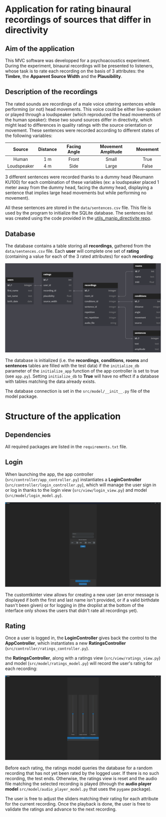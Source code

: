 # Application for rating binaural recordings of sources that differ in directivity

## Aim of the application

This MVC software was developped for a psychoacoustics experiment. During the experiment, binaural recordings will be presented to listeners, whose task is to rate each recording on the basis of 3 attributes: the **Timbre**, the **Apparent Source Width** and the **Plausibility**.

## Description of the recordings

The rated sounds are recordings of a male voice uttering sentences while performing (or not) head movements. This voice could be either live-spoken or played through a loudspeaker (which reproduced the head movements of the human speaker): these two sound sources differ in directivity, which might lead to differences in quality ratings with the source orientation or movement. These sentences were recorded according to different states of the following variables:

|Source|Distance|Facing Angle|Movement Amplitude|Movement|
|:---:|:---:|:---:|:---:|:---:|
|Human|1 m|Front|Small|True|
|Loudspeaker|4 m|Side|Large|False|

3 different sentences were recorded thanks to a dummy head (Neumann KU100) for each combination of these variables (ex: a loudspeaker placed 1 meter away from the dummy head, facing the dummy head, displaying a sentence that implies large head movements but while performing no movement).

All these sentences are stored in the `data/sentences.csv` file. This file is used by the program to initialize the SQLite database. The sentences list was created using the code provided in the [utils_manip_directivite repo](https://github.com/Gautzilla/utils_manip_directivite).

## Database

The database contains a table storing all **recordings**, gathered from the `data/sentences.csv` file. Each **user** will complete one set of **rating** (containing a value for each of the 3 rated attributes) for each **recording**:

![Database graph](data/assets/database.png)

The database is initialized (i.e. the **recordings**, **conditions**, **rooms** and **sentences** tables are filled with the test data) if the `initialize_db` parameter of the `initialize_app` function of the app controller is set to true (see `app.py`). Setting `initialize_db` to **True** will have no effect if a database with tables matching the data already exists.

The database connection is set in the `src/model/__init__.py` file of the model package.

# Structure of the application

## Dependencies

All required packages are listed in the `requirements.txt` file.

## Login 

When launching the app, the app controller (`src/controller/app_controller.py`) instantiates a **LoginController** (`src/controller/login_controller.py`), which will manage the user sign in or log in thanks to the login view (`src/view/login_view.py`) and model (`src/model/login_model.py`).

![Login view](data/assets/login.png)

The customtkinter view allows for creating a new user (an error message is displayed if both the first and last name isn't provided, or if a valid birthdate hasn't been given) or for logging in (the droplist at the bottom of the interface only shows the users that didn't rate all recordings yet).

## Rating

Once a user is logged in, the **LoginController** gives back the control to the **AppController**, which instantiates a new **RatingsController** (`src/controller/ratings_controller.py`). 

the **RatingsController**, along with a ratings view (`src/view/ratings_view.py`) and model (`src/model/ratings_model.py`) will record the user's rating for each recording:

![Ratings view](data/assets/ratings.png)

Before each rating, the ratings model queries the database for a random recording that has not yet been rated by the logged user. If there is no such recording, the test ends. Otherwise, the ratings view is reset and the audio file matching the selected recording is played (through the **audio player model** `src/model/audio_player_model.py` that uses the `pygame` package). 

The user is free to adjust the sliders matching their rating for each attribute for the current recording. Once the playback is done, the user is free to validate the ratings and advance to the next recording.
